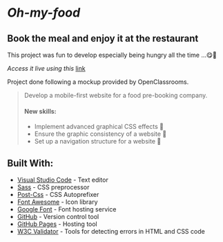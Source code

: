 # *Oh-my-food*

## **Book the meal and enjoy it at the restaurant**

This project was fun to develop especially being hungry all the time ...😋🤤

*Access it live using this* [link](https://tursudor.github.io/Oh-my-food/)

Project done following a mockup provided by OpenClassrooms.

> Develop a mobile-first website for a food pre-booking company.
>
> #### New skills:
>
> -   Implement advanced graphical CSS effects 🎨
> -   Ensure the graphic consistency of a website 🌈
> -   Set up a navigation structure for a website 🧭

## Built With:

-   [Visual Studio Code](https://code.visualstudio.com/) - Text editor
-   [Sass](https://sass-lang.com/) - CSS preprocessor
-   [Post-Css](https://www.npmjs.com/package/autoprefixer) - CSS Autoprefixer
-   [Font Awesome](https://fontawesome.com/) - Icon library
-   [Google Font](https://fonts.google.com/) - Font hosting service
-   [GitHub](https://github.com/) - Version control tool
-   [GitHub Pages](https://pages.github.com/) - Hosting tool
-   [W3C Validator](https://validator.w3.org/) - Tools for detecting errors in HTML and CSS code
